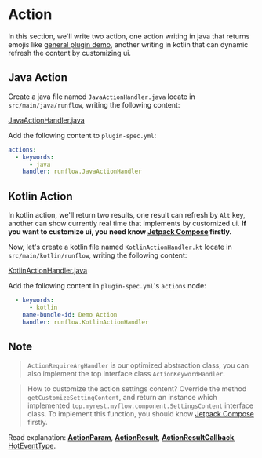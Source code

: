 # Action

In this section, we'll write two action, one action writing in java that returns emojis like [general plugin demo](general-plugin-guide/action.md#action), another writing in kotlin that can dynamic refresh the content by customizing ui.

## Java Action

Create a java file named `JavaActionHandler.java` locate in `src/main/java/runflow`, writing the following content:

[JavaActionHandler.java](java-demo-plugin/src/main/java/runflow/JavaActionHandler.java ':include :type=code')

Add the following content to `plugin-spec.yml`:

```yaml
actions:
  - keywords:
      - java
    handler: runflow.JavaActionHandler
```

## Kotlin Action

In kotlin action, we'll return two results, one result can refresh by `Alt` key, another can show currently real time that implements by customized ui. **If you want to customize ui, you need know [Jetpack Compose](https://developer.android.com/jetpack/compose/documentation) firstly.**

Now, let's create a kotlin file named `KotlinActionHandler.kt` locate in `src/main/kotlin/runflow`, writing the following content:

[KotlinActionHandler.java](java-demo-plugin/src/main/kotlin/runflow/KotlinActionHandler.kt ':include :type=code')

Add the following content in `plugin-spec.yml`'s `actions` node:

```yaml
  - keywords:
      - kotlin
    name-bundle-id: Demo Action
    handler: runflow.KotlinActionHandler
```

## Note

> `ActionRequireArgHandler` is our optimized abstraction class, you can also implement the top interface class `ActionKeywordHandler`.

> How to customize the action settings content? Override the method `getCustomizeSettingContent`, and return an instance which implemented `top.myrest.myflow.component.SettingsContent` interface class. To implement this function, you should know [Jetpack Compose](https://developer.android.com/jetpack/compose/documentation) firstly.

Read explanation: [**ActionParam**](appendix/action_param.md#action-param), [**ActionResult**](appendix/action_result.md#action-result-fields-explanation), [**ActionResultCallback**](appendix/action_result_callback.md#action-result-callback-fields-explanation), [HotEventType](appendix/hot_event_type.md#hot-event-type).
